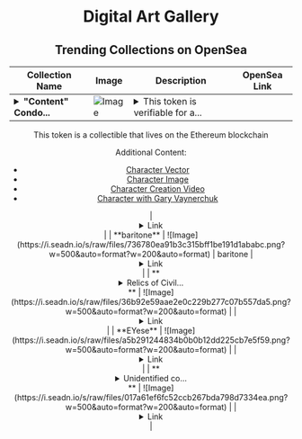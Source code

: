 <div align="center">

# Digital Art Gallery

## Trending Collections on OpenSea

| Collection Name                       | Image                                                                                     | Description                       | OpenSea Link                                                                                          |
|---------------------------------------|-------------------------------------------------------------------------------------------|-----------------------------------|--------------------------------------------------------------------------------------------------------|
| **<details><summary>"Content" Condo...</summary>"Content" Condor</details>** | ![Image](https://i.seadn.io/s/raw/files/904bb28cb6a8a65a243187d64ef69d70.jpg?w=500&auto=format?w=200&auto=format) | <details><summary>This token is verifiable for a...</summary>This token is verifiable for admission to VeeCon 2023, 2024

This token is a collectible that lives on the Ethereum blockchain

Additional Content:

- [Character Vector](https://cdn.veefriends.com/f6pXbdBrDkgJjmSV-_XTrDCsS97-QXp2H6Yu0fLSCB0/3164.svg)
- [Character Image](https://cdn.veefriends.com/f6pXbdBrDkgJjmSV-_XTrDCsS97-QXp2H6Yu0fLSCB0/4003.png) 
- [Character Creation Video](https://cdn.veefriends.com/f6pXbdBrDkgJjmSV-_XTrDCsS97-QXp2H6Yu0fLSCB0/849.mp4)
- [Character with Gary Vaynerchuk](https://cdn.veefriends.com/f6pXbdBrDkgJjmSV-_XTrDCsS97-QXp2H6Yu0fLSCB0/833.jpg) 
</details> | <details><summary>Link</summary>["Content" Condor](https://opensea.io/collection/content-condor-11264)</details> |
| **baritone** | ![Image](https://i.seadn.io/s/raw/files/736780ea91b3c315bff1be191d1ababc.png?w=500&auto=format?w=200&auto=format) | baritone | <details><summary>Link</summary>[baritone](https://opensea.io/collection/baritone-3)</details> |
| **<details><summary>Relics of Civil...</summary>Relics of Civilization</details>** | ![Image](https://i.seadn.io/s/raw/files/36b92e59aae2e0c229b277c07b557da5.png?w=500&auto=format?w=200&auto=format) |  | <details><summary>Link</summary>[Relics of Civilization](https://opensea.io/collection/relics-of-civilization)</details> |
| **EYese** | ![Image](https://i.seadn.io/s/raw/files/a5b291244834b0b0b12dd225cb7e5f59.png?w=500&auto=format?w=200&auto=format) |  | <details><summary>Link</summary>[EYese](https://opensea.io/collection/eyese-1)</details> |
| **<details><summary>Unidentified co...</summary>Unidentified contract e6b54db6-adeb-4986-9d15-ffda3f3defd3</details>** | ![Image](https://i.seadn.io/s/raw/files/017a61ef6fc52ccb267bda798d7334ea.png?w=500&auto=format?w=200&auto=format) |  | <details><summary>Link</summary>[Unidentified contract e6b54db6-adeb-4986-9d15-ffda3f3defd3](https://opensea.io/collection/unidentified-contract-e6b54db6-adeb-4986-9d15-ffda)</details> |

</div>
